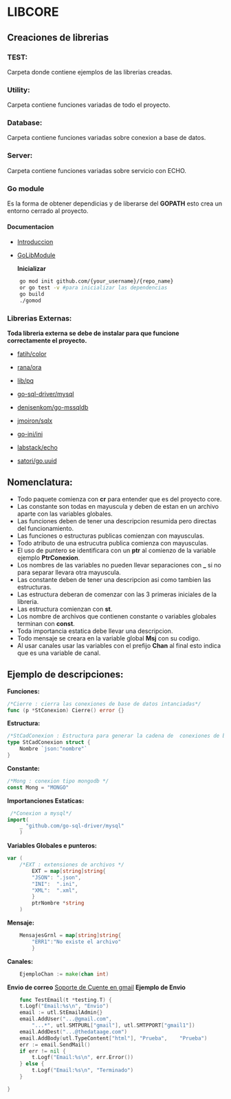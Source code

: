 # LIBCORE

## **Creaciones de librerias**

### **TEST:**

Carpeta donde contiene ejemplos de las librerias creadas.

### **Utility:**

Carpeta contiene funciones variadas de todo el proyecto.

### **Database:**

Carpeta contiene funciones variadas sobre conexion a base de datos.

### **Server:**

Carpeta contiene funciones variadas sobre servicio con ECHO.

### **Go module**

Es la forma de obtener dependicias y de liberarse
del **GOPATH** esto crea un entorno cerrado al proyecto.

#### **Documentacion**

* [Introduccion]([https://medium.com/mindorks/create-projects-independent-of-gopath-using-go-modules-802260cdfb51])

* [GoLibModule]([https://blog.golang.org/using-go-modules])

  **Inicializar**

```bash
    go mod init github.com/{your_username}/{repo_name}
    or go test -v #para inicializar las dependencias
    go build
    ./gomod
```

### **Librerias Externas:**

**Toda libreria externa se debe de instalar para que
funcione correctamente el proyecto.**

* [fatih/color]([https://github.com/fatih/color])

* [rana/ora]([https://gopkg.in/rana/ora.v4])

* [lib/pq]([https://github.com/lib/pq])

* [go-sql-driver/mysql]([https://github.com/go-sql-driver/mysql])

* [denisenkom/go-mssqldb]([https://github.com/denisenkom/go-mssqldb])

* [jmoiron/sqlx]([github.com/jmoiron/sqlx])

* [go-ini/ini]([https://github.com/go-ini/ini])

* [labstack/echo]([https://github.com/labstack/echo])

* [satori/go.uuid]([https://github.com/satori/go.uuid])

## **Nomenclatura:**

* Todo paquete comienza con **cr** para entender que es del proyecto core.
* Las constante son todas en mayuscula y deben de estan en un archivo aparte con las variables globales.
* Las funciones deben de tener una descripcion resumida pero directas del funcionamiento.
* Las funciones o estructuras publicas comienzan con mayusculas.
* Todo atributo de una estrucutra publica comienza con mayusculas.
* El uso de puntero se identificara con un **ptr** al comienzo de la variable ejemplo **PtrConexion**.
* Los nombres de las variables no pueden llevar separaciones con  **_** si no para separar llevara otra mayuscula.
* Las constante deben de tener una descripcion asi como tambien las estructuras.
* Las estructura deberan de comenzar con las 3 primeras iniciales de la libreria.
* Las estructura comienzan con **st**.
* Los nombre de archivos que contienen constante o variables globales terminan con **const**.
* Toda importancia estatica debe llevar una descripcion.
* Todo mensaje se creara en la variable global **Msj** con su codigo.
* Al usar canales usar las variables con el prefijo **Chan** al final esto indica que es una variable de canal.

## **Ejemplo de descripciones:**

**Funciones:**

~~~~go
/*Cierre : cierra las conexiones de base de datos intanciadas*/
func (p *StConexion) Cierre() error {}
~~~~

**Estructura:**

~~~~go
/*StCadConexion : Estructura para generar la cadena de  conexiones de base de datos */
type StCadConexion struct {
    Nombre `json:"nombre"`
}
~~~~

**Constante:**

```go
/*Mong : conexion tipo mongodb */
const Mong = "MONGO"
```

**Importanciones Estaticas:**

```go
 /*Conexion a mysql*/
import(
    _ "github.com/go-sql-driver/mysql"
    )
```

**Variables Globales e punteros:**

```go
var (
    /*EXT : extensiones de archivos */
        EXT = map[string]string{
        "JSON": ".json",
        "INI":  ".ini",
        "XML":  ".xml",
        }
        ptrNombre *string
    )
```

**Mensaje:**

```go
    MensajesGrnl = map[string]string{
        "ERR1":"No existe el archivo"
        }
```

**Canales:**

```go
    EjemploChan := make(chan int)
```

**Envio de correo**
[Soporte de Cuente en gmail](https://www.hostinger.com.ar/tutoriales/como-usar-el-servidor-smtp-gmail-gratuito/)
**Ejemplo de Envio**

```go
    func TestEmail(t *testing.T) {
    t.Logf("Email:%s\n", "Envio")
    email := utl.StEmailAdmin{}
    email.AddUser("...@gmail.com",
        "...*", utl.SMTPURL["gmail"], utl.SMTPPORT["gmail1"])
    email.AddDest("...@thedataage.com")
    email.AddBody(utl.TypeContent["html"], "Prueba",    "Prueba")
    err := email.SendMail()
    if err != nil {
        t.Logf("Email:%s\n", err.Error())
    } else {
        t.Logf("Email:%s\n", "Terminado")
    }

}
```
